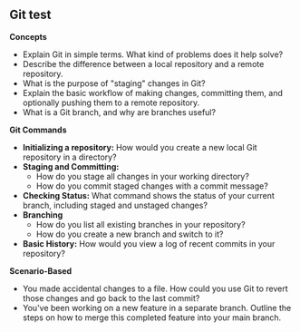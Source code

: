 ## Git test

**Concepts**
* Explain Git in simple terms. What kind of problems does it help solve?
* Describe the difference between a local repository and a remote repository.
* What is the purpose of "staging" changes in Git?
* Explain the basic workflow of making changes, committing them, and optionally pushing them to a remote repository.
* What is a Git branch, and why are branches useful?

**Git Commands**
* **Initializing a repository:**  How would you create a new local Git repository in a directory?
* **Staging and Committing:** 
    * How do you stage all changes in your working directory?
    * How do you commit staged changes with a commit message?
* **Checking Status:**  What command shows the status of your current branch, including staged and unstaged changes?
* **Branching**
    * How do you list all existing branches in your repository?
    * How do you create a new branch and switch to it?
* **Basic History:**  How would you view a log of recent commits in your repository? 

**Scenario-Based**
* You made accidental changes to a file. How could you use Git to revert those changes and go back to the last commit?
* You've been working on a new feature in a separate branch.  Outline the steps on how to merge this completed feature into your main branch.
